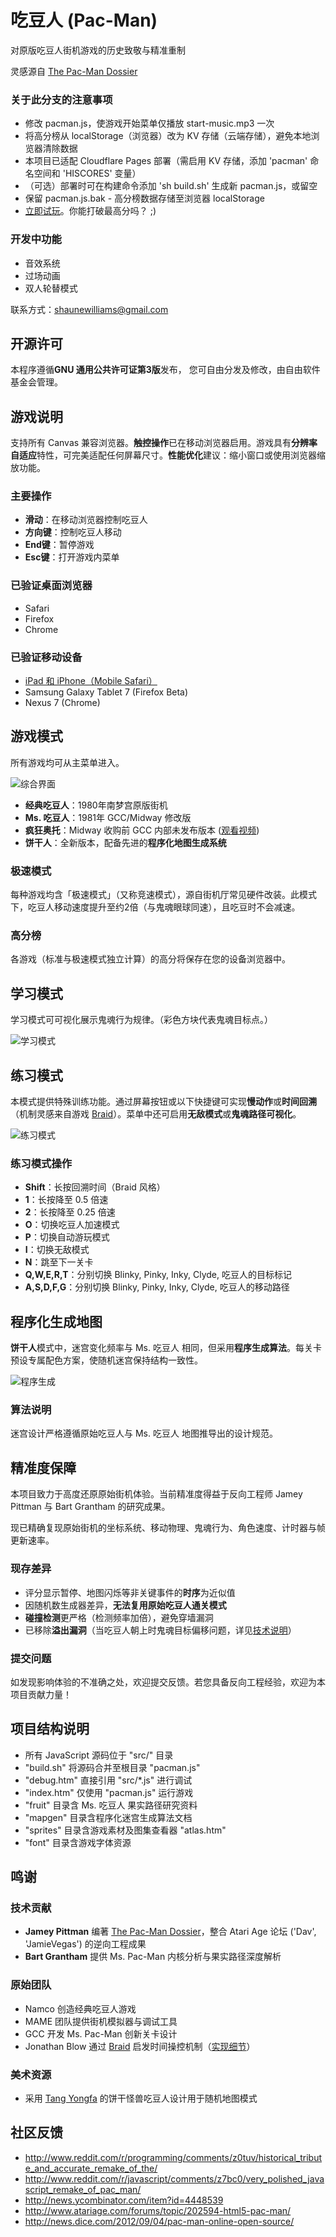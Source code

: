 吃豆人 (Pac-Man)
=======

对原版吃豆人街机游戏的历史致敬与精准重制

灵感源自 [The Pac-Man Dossier](http://home.comcast.net/~jpittman2/pacman/pacmandossier.html)

### 关于此分支的注意事项

- 修改 pacman.js，使游戏开始菜单仅播放 start-music.mp3 一次
- 将高分榜从 localStorage（浏览器）改为 KV 存储（云端存储），避免本地浏览器清除数据
- 本项目已适配 Cloudflare Pages 部署（需启用 KV 存储，添加 'pacman' 命名空间和 'HISCORES' 变量）
- （可选）部署时可在构建命令添加 'sh build.sh' 生成新 pacman.js，或留空
- 保留 pacman.js.bak - 高分榜数据存储至浏览器 localStorage
- [立即试玩](https://pacman-dbq.pages.dev/)。你能打破最高分吗？ ;)

### 开发中功能

- 音效系统
- 过场动画
- 双人轮替模式

联系方式：shaunewilliams@gmail.com

开源许可
-------

本程序遵循**GNU 通用公共许可证第3版**发布，
您可自由分发及修改，由自由软件基金会管理。

游戏说明
--------

支持所有 Canvas 兼容浏览器。**触控操作**已在移动浏览器启用。游戏具有**分辨率自适应**特性，可完美适配任何屏幕尺寸。**性能优化**建议：缩小窗口或使用浏览器缩放功能。

### 主要操作

- **滑动**：在移动浏览器控制吃豆人
- **方向键**：控制吃豆人移动
- **End键**：暂停游戏
- **Esc键**：打开游戏内菜单

### 已验证桌面浏览器

- Safari
- Firefox
- Chrome

### 已验证移动设备

- [iPad 和 iPhone（Mobile Safari）](http://www.atariage.com/forums/topic/202594-html5-pac-man/)
- Samsung Galaxy Tablet 7 (Firefox Beta)
- Nexus 7 (Chrome)

游戏模式
-----

所有游戏均可从主菜单进入。

![综合界面][1]

- **经典吃豆人**：1980年南梦宫原版街机
- **Ms. 吃豆人**：1981年 GCC/Midway 修改版
- **疯狂奥托**：Midway 收购前 GCC 内部未发布版本 ([观看视频](http://www.youtube.com/watch?v=CEKAqWk-Tp4))
- **饼干人**：全新版本，配备先进的**程序化地图生成系统**

### 极速模式

每种游戏均含「极速模式」（又称竞速模式），源自街机厅常见硬件改装。此模式下，吃豆人移动速度提升至约2倍（与鬼魂眼球同速），且吃豆时不会减速。

### 高分榜

各游戏（标准与极速模式独立计算）的高分将保存在您的设备浏览器中。

学习模式
----------

学习模式可可视化展示鬼魂行为规律。（彩色方块代表鬼魂目标点。）

![学习模式][2]

练习模式
-------------

本模式提供特殊训练功能。通过屏幕按钮或以下快捷键可实现**慢动作**或**时间回溯**（机制灵感来自游戏 [Braid](http://braid-game.com/)）。菜单中还可启用**无敌模式**或**鬼魂路径可视化**。

![练习模式][3]

### 练习模式操作

- **Shift**：长按回溯时间（Braid 风格）
- **1**：长按降至 0.5 倍速
- **2**：长按降至 0.25 倍速
- **O**：切换吃豆人加速模式
- **P**：切换自动游玩模式
- **I**：切换无敌模式
- **N**：跳至下一关卡
- **Q,W,E,R,T**：分别切换 Blinky, Pinky, Inky, Clyde, 吃豆人的目标标记
- **A,S,D,F,G**：分别切换 Blinky, Pinky, Inky, Clyde, 吃豆人的移动路径

程序化生成地图
---------------------------

**饼干人**模式中，迷宫变化频率与 Ms. 吃豆人 相同，但采用**程序生成算法**。每关卡预设专属配色方案，使随机迷宫保持结构一致性。

![程序生成][4]

### 算法说明

迷宫设计严格遵循原始吃豆人与 Ms. 吃豆人 地图推导出的设计规范。

精准度保障
--------

本项目致力于高度还原原始街机体验。当前精准度得益于反向工程师 Jamey Pittman 与 Bart Grantham 的研究成果。

现已精确复现原始街机的坐标系统、移动物理、鬼魂行为、角色速度、计时器与帧更新速率。

### 现存差异

- 评分显示暂停、地图闪烁等非关键事件的**时序**为近似值
- 因随机数生成器差异，**无法复用原始吃豆人通关模式**
- **碰撞检测**更严格（检测频率加倍），避免穿墙漏洞
- 已移除**溢出漏洞**（当吃豆人朝上时鬼魂目标偏移问题，详见[技术说明](http://donhodges.com/pacman_pinky_explanation.htm)）

### 提交问题

如发现影响体验的不准确之处，欢迎提交反馈。若您具备反向工程经验，欢迎为本项目贡献力量！

项目结构说明
-------------------------
- 所有 JavaScript 源码位于 "src/" 目录
- "build.sh" 将源码合并至根目录 "pacman.js"
- "debug.htm" 直接引用 "src/*.js" 进行调试
- "index.htm" 仅使用 "pacman.js" 运行游戏
- "fruit" 目录含 Ms. 吃豆人 果实路径研究资料
- "mapgen" 目录含程序化迷宫生成算法文档
- "sprites" 目录含游戏素材及图集查看器 "atlas.htm"
- "font" 目录含游戏字体资源

鸣谢
-------

### 技术贡献
- **Jamey Pittman** 编著 [The Pac-Man Dossier](http://home.comcast.net/~jpittman2/pacman/pacmandossier.html)，整合 Atari Age 论坛 ('Dav', 'JamieVegas') 的逆向工程成果
- **Bart Grantham** 提供 Ms. Pac-Man 内核分析与果实路径深度解析

### 原始团队
- Namco 创造经典吃豆人游戏
- MAME 团队提供街机模拟器与调试工具
- GCC 开发 Ms. Pac-Man 创新关卡设计
- Jonathan Blow 通过 [Braid](http://braid-game.com) 启发时间操控机制（[实现细节](https://store.cmpgame.com/product/5900/The-Implementation-of-Rewind-in-braid)）

### 美术资源
- 采用 [Tang Yongfa](http://www.threadless.com/product/2362/Cookies) 的饼干怪兽吃豆人设计用于随机地图模式

社区反馈
------------------------

- http://www.reddit.com/r/programming/comments/z0tuv/historical_tribute_and_accurate_remake_of_the/
- http://www.reddit.com/r/javascript/comments/z7bc0/very_polished_javascript_remake_of_pac_man/
- http://news.ycombinator.com/item?id=4448539
- http://www.atariage.com/forums/topic/202594-html5-pac-man/
- http://news.dice.com/2012/09/04/pac-man-online-open-source/



[1]: https://bitbucket.org/shaunew/pac-man/raw/4714800233a9/shots/montage2.png
[2]: https://bitbucket.org/shaunew/pac-man/raw/4714800233a9/shots/learn.png
[3]: https://bitbucket.org/shaunew/pac-man/raw/4714800233a9/shots/practice.png
[4]: https://bitbucket.org/shaunew/pac-man/raw/4714800233a9/shots/procedural.png
